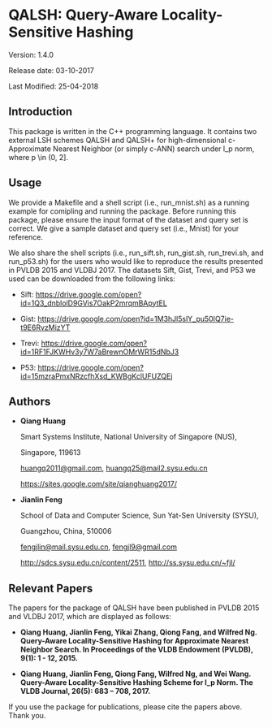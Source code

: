 # QALSH: Query-Aware Locality-Sensitive Hashing

Version: 1.4.0

Release date:  03-10-2017

Last Modified: 25-04-2018


Introduction
--------

This package is written in the C++ programming language. It contains two 
external LSH schemes QALSH and QALSH+ for high-dimensional c-Approximate 
Nearest Neighbor (or simply c-ANN) search under l_p norm, where p \in 
(0, 2].


Usage
--------

We provide a Makefile and a shell script (i.e., run_mnist.sh) as a running 
example for comipling and running the package. Before running this package, 
please ensure the input format of the dataset and query set is correct. We 
give a sample dataset and query set (i.e., Mnist) for your reference.

We also share the shell scripts (i.e., run_sift.sh, run_gist.sh, run_trevi.sh, 
and run_p53.sh) for the users who would like to reproduce the results presented 
in PVLDB 2015 and VLDBJ 2017. The datasets Sift, Gist, Trevi, and P53 we used 
can be downloaded from the following links:

* Sift: https://drive.google.com/open?id=1Q3_dnblolD9GVis7OakP2mrqmBApytEL

* Gist: https://drive.google.com/open?id=1M3hJl5slY_pu50IQ7ie-t9E6RvzMizYT

* Trevi: https://drive.google.com/open?id=1RF1FJKWHv3y7W7aBrewnOMrWR15dNbJ3

* P53: https://drive.google.com/open?id=15mzraPmxNRzcfhXsd_KWBgKclUFUZQEj


Authors
--------

* **Qiang Huang**

  Smart Systems Institute, National University of Singapore (NUS),
  
  Singapore, 119613 
  
  huangq2011@gmail.com, huangq25@mail2.sysu.edu.cn
  
  https://sites.google.com/site/qianghuang2017/
  

* **Jianlin Feng**

  School of Data and Computer Science, Sun Yat-Sen University (SYSU),
  
  Guangzhou, China, 510006
  
  fengjlin@mail.sysu.edu.cn, fengjl9@gmail.com
  
  http://sdcs.sysu.edu.cn/content/2511, http://ss.sysu.edu.cn/~fjl/


Relevant Papers
--------

The papers for the package of QALSH have been published in PVLDB 2015 and VLDBJ 
2017, which are displayed as follows:

* **Qiang Huang, Jianlin Feng, Yikai Zhang, Qiong Fang, and Wilfred Ng. Query-Aware
Locality-Sensitive Hashing for Approximate Nearest Neighbor Search. In 
Proceedings of the VLDB Endowment (PVLDB), 9(1): 1 - 12, 2015.**

* **Qiang Huang, Jianlin Feng, Qiong Fang, Wilfred Ng, and Wei Wang. Query-Aware 
Locality-Sensitive Hashing Scheme for l_p Norm. The VLDB Journal, 26(5): 683 – 
708, 2017.**

If you use the package for publications, please cite the papers above. Thank you.

